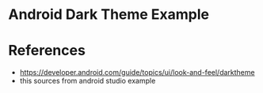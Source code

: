 # Android Dark Theme Example

# References
 - https://developer.android.com/guide/topics/ui/look-and-feel/darktheme
 - this sources from android studio example
